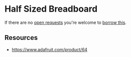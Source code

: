 # Half Sized Breadboard
If there are no [open requests](../../../../issues?q=is%3Aissue+is%3Aopen+%22Half+Sized+Breadboard%22) you're welcome to [borrow this](../../../../issues/new?title=Borrow+request+for+Half+Sized+Breadboard&body=1+piece+of+%5Bthis%5D%28..%2Fblob%2Fmain%2F.%2FParts%2FBreadboards%2FHalf_Sized_Breadboard.md%29+for+~2+weeks.).

## Resources
- https://www.adafruit.com/product/64
